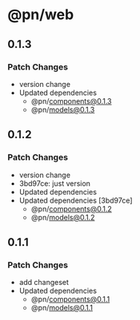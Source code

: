 # @pn/web

## 0.1.3

### Patch Changes

- version change
- Updated dependencies
  - @pn/components@0.1.3
  - @pn/models@0.1.3

## 0.1.2

### Patch Changes

- version change
- 3bd97ce: just version
- Updated dependencies
- Updated dependencies [3bd97ce]
  - @pn/components@0.1.2
  - @pn/models@0.1.2

## 0.1.1

### Patch Changes

- add changeset
- Updated dependencies
  - @pn/components@0.1.1
  - @pn/models@0.1.1
